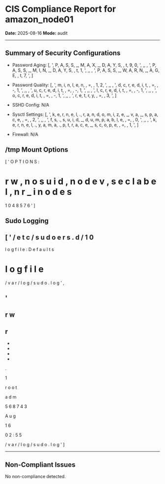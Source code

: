 # CIS Compliance Report for amazon_node01

**Date:** 2025-08-16
**Mode:** audit



---

## Summary of Security Configurations
- Password Aging: [, ', P, A, S, S, _, M, A, X, _, D, A, Y, S, \, t, 9, 0, ', ,,  , ', P, A, S, S, _, M, I, N, _, D, A, Y, S, \, t, 1, ', ,,  , ', P, A, S, S, _, W, A, R, N, _, A, G, E, \, t, 7, ', ]
- Password Quality: [, ', m, i, n, l, e, n,  , =,  , 1, 2, ', ,,  , ', d, c, r, e, d, i, t,  , =,  , -, 1, ', ,,  , ', u, c, r, e, d, i, t,  , =,  , -, 1, ', ,,  , ', l, c, r, e, d, i, t,  , =,  , -, 1, ', ,,  , ', o, c, r, e, d, i, t,  , =,  , -, 1, ', ,,  , ', r, e, t, r, y,  , =,  , 3, ', ]
- SSHD Config: N/A
- Sysctl Settings: [, ', k, e, r, n, e, l, ., r, a, n, d, o, m, i, z, e, _, v, a, _, s, p, a, c, e,  , =,  , 2, ', ,,  , ', f, s, ., s, u, i, d, _, d, u, m, p, a, b, l, e,  , =,  , 0, ', ,,  , ', k, e, r, n, e, l, ., y, a, m, a, ., p, t, r, a, c, e, _, s, c, o, p, e,  , =,  , 1, ', ]

- Firewall: N/A


## /tmp Mount Options
[
'
O
P
T
I
O
N
S
:
 
r
w
,
n
o
s
u
i
d
,
n
o
d
e
v
,
s
e
c
l
a
b
e
l
,
n
r
_
i
n
o
d
e
s
=
1
0
4
8
5
7
6
'
]


## Sudo Logging
[
'
/
e
t
c
/
s
u
d
o
e
r
s
.
d
/
1
0
-
l
o
g
f
i
l
e
:
D
e
f
a
u
l
t
s
 
l
o
g
f
i
l
e
=
/
v
a
r
/
l
o
g
/
s
u
d
o
.
l
o
g
'
,
 
'
-
r
w
-
r
-
-
-
-
-
.
 
1
 
r
o
o
t
 
a
d
m
 
5
6
8
7
4
3
 
A
u
g
 
1
6
 
0
2
:
5
5
 
/
v
a
r
/
l
o
g
/
s
u
d
o
.
l
o
g
'
]

---

## Non-Compliant Issues
No non-compliance detected.
